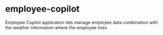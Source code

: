 # employee-copilot
Employee Copilot application lets manage employee data combination with the weather information where the employee lives
